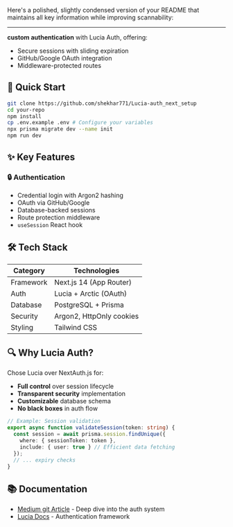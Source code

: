 Here's a polished, slightly condensed version of your README that maintains all key information while improving scannability:

---

  **custom authentication** with Lucia Auth, offering:

- Secure sessions with sliding expiration
- GitHub/Google OAuth integration
- Middleware-protected routes



## 🚀 Quick Start

```bash
git clone https://github.com/shekhar771/Lucia-auth_next_setup
cd your-repo
npm install
cp .env.example .env # Configure your variables
npx prisma migrate dev --name init
npm run dev
```

## ✨ Key Features

### 🔒 Authentication
- Credential login with Argon2 hashing
- OAuth via GitHub/Google
- Database-backed sessions
- Route protection middleware
- `useSession` React hook



## 🛠️ Tech Stack

| Category       | Technologies                  |
|----------------|-------------------------------|
| Framework      | Next.js 14 (App Router)       |
| Auth           | Lucia + Arctic (OAuth)        |
| Database       | PostgreSQL + Prisma          |
| Security       | Argon2, HttpOnly cookies     |
| Styling        | Tailwind CSS                 |

## 🔍 Why Lucia Auth?

Chose Lucia over NextAuth.js for:
- **Full control** over session lifecycle
- **Transparent security** implementation
- **Customizable** database schema
- **No black boxes** in auth flow

```typescript
// Example: Session validation
export async function validateSession(token: string) {
  const session = await prisma.session.findUnique({
    where: { sessionToken: token },
    include: { user: true } // Efficient data fetching
  });
  // ... expiry checks
}
```

## 📚 Documentation

- [Medium git Article](https://medium.com/@ashekhar.1239/mastering-authentication-in-next-js-my-hands-on-journey-with-lucia-auth-868ec8172437) - Deep dive into the auth system
- [Lucia Docs](https://lucia-auth.com/) - Authentication framework

